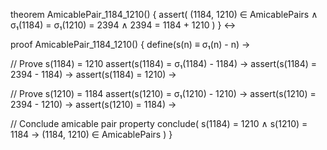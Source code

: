 theorem AmicablePair_1184_1210() {
  assert(
    (1184, 1210) ∈ AmicablePairs ∧
    σ₁(1184) = σ₁(1210) = 2394 ∧
    2394 = 1184 + 1210
  )
} ↔

proof AmicablePair_1184_1210() {
  define(s(n) ≡ σ₁(n) - n) →
  
  // Prove s(1184) = 1210
  assert(s(1184) = σ₁(1184) - 1184) →
  assert(s(1184) = 2394 - 1184) →
  assert(s(1184) = 1210) →
  
  // Prove s(1210) = 1184
  assert(s(1210) = σ₁(1210) - 1210) →
  assert(s(1210) = 2394 - 1210) →
  assert(s(1210) = 1184) →
  
  // Conclude amicable pair property
  conclude(
    s(1184) = 1210 ∧ 
    s(1210) = 1184 →
    (1184, 1210) ∈ AmicablePairs
  )
}